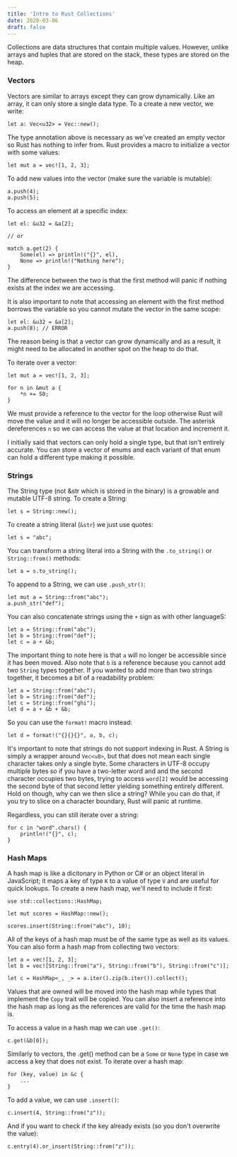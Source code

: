 ```yaml
---
title: 'Intro to Rust Collections'
date: 2020-03-06
draft: false
---
```


Collections are data structures that contain multiple values. However, unlike arrays and tuples that are stored on the stack, these types are stored on the heap.

### Vectors

Vectors are similar to arrays except they can grow dynamically. Like an array, it can only store a single data type. To a create a new vector, we write:

```
let a: Vec<u32> = Vec::new();
```

The type annotation above is necessary as we've created an empty vector so Rust has nothing to infer from. Rust provides a macro to initialize a vector with some values:

```
let mut a = vec![1, 2, 3];
```

To add new values into the vector (make sure the variable is mutable):

```
a.push(4);
a.push(5);
```

To access an element at a specific index:

```
let el: &u32 = &a[2];

// or

match a.get(2) {
    Some(el) => println!("{}", el),
    None => println!("Nothing here");
}
```

The difference between the two is that the first method will panic if nothing exists at the index we are accessing.

It is also important to note that accessing an element with the first method borrows the variable so you cannot mutate the vector in the same scope:

```
let el: &u32 = &a[2];
a.push(8); // ERROR
```

The reason being is that a vector can grow dynamically and as a result, it might need to be allocated in another spot on the heap to do that.

To iterate over a vector:

```
let mut a = vec![1, 2, 3];

for n in &mut a {
    *n += 50;
}
```

We must provide a reference to the vector for the loop otherwise Rust will move the value and it will no longer be accessible outside. The asterisk dereferences `n` so we can access the value at that location and increment it.

I initially said that vectors can only hold a single type, but that isn't entirely accurate. You can store a vector of enums and each variant of that enum can hold a different type making it possible.

### Strings

The String type (not &str which is stored in the binary) is a growable and mutable UTF-8 string. To create a String:

```
let s = String::new();
```

To create a string literal (`&str`) we just use quotes:

```
let s = "abc";
```

You can transform a string literal into a String with the `.to_string()` or `String::from()` methods:

```
let a = s.to_string();
```

To append to a String, we can use `.push_str()`:

```
let mut a = String::from("abc");
a.push_str("def");
```

You can also concatenate strings using the `+` sign as with other languageS:

```
let a = String::from("abc");
let b = String::from("def");
let c = a + &b;
```

The important thing to note here is that `a` will no longer be accessible since it has been moved. Also note that `b` is a reference because you cannot add two `String` types together. If you wanted to add more than two strings together, it becomes a bit of a readability problem:

```
let a = String::from("abc");
let b = String::from("def");
let c = String::from("ghi");
let d = a + &b + &b;
```

So you can use the `format!` macro instead:

```
let d = format!("{}{}{}", a, b, c);
```

It's important to note that strings do not support indexing in Rust. A String is simply a wrapper around `Vec<u8>`, but that does not mean each single character takes only a single byte. Some characters in UTF-8 occupy multiple bytes so if you have a two-letter word and and the second character occupies two bytes, trying to access `word[2]` would be accessing the second byte of that second letter yielding something entirely different. Hold on though, why can we then slice a string? While you can do that, if you try to slice on a character boundary, Rust will panic at runtime.

Regardless, you can still iterate over a string:

```
for c in "word".chars() {
    println!("{}", c);
}
```

### Hash Maps

A hash map is like a dicitonary in Python or C# or an object literal in JavaScript; it maps a key of type `K` to a value of type `V` and are useful for quick lookups. To create a new hash map, we'll need to include it first:

```
use std::collections::HashMap;

let mut scores = HashMap::new();

scores.insert(String::from("abc"), 10);
```

All of the keys of a hash map must be of the same type as well as its values. You can also form a hash map from collecting two vectors:

```
let a = vec![1, 2, 3];
let b = vec![String::from("a"), String::from("b"), String::from("c")];

let c = HashMap<_, _> = a.iter().zip(b.iter()).collect();
```

Values that are owned will be moved into the hash map while types that implement the `Copy` trait will be copied. You can also insert a reference into the hash map as long as the references are valid for the time the hash map is.

To access a value in a hash map we can use `.get()`:

```
c.get(&b[0]);
```

Similarly to vectors, the .get() method can be a `Some` or `None` type in case we access a key that does not exist. To iterate over a hash map:

```
for (key, value) in &c {
    ...
}
```

To add a value, we can use `.insert()`:

```
c.insert(4, String::from("z"));
```

And if you want to check if the key already exists (so you don't overwrite the value):

```
c.entry(4).or_insert(String::from("z"));
```
